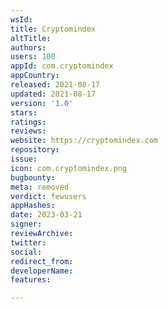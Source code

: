```yaml
---
wsId: 
title: Cryptomindex
altTitle: 
authors: 
users: 100
appId: com.cryptomindex
appCountry: 
released: 2021-08-17
updated: 2021-08-17
version: '1.0'
stars: 
ratings: 
reviews: 
website: https://cryptomindex.com
repository: 
issue: 
icon: com.cryptomindex.png
bugbounty: 
meta: removed
verdict: fewusers
appHashes: 
date: 2023-03-21
signer: 
reviewArchive: 
twitter: 
social: 
redirect_from: 
developerName: 
features: 

---
```


